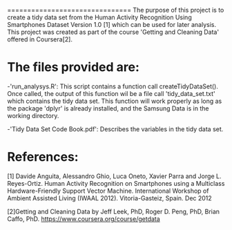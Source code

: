 ===============================
The purpose of this project is to create a tidy data set from the Human Activity Recognition Using Smartphones Dataset Version 1.0 [1] which can be used for later analysis. This project was created as part of the course 'Getting and Cleaning Data' offered in Coursera[2].

The files provided are:
========================
-'run_analysys.R': This script contains a function call createTidyDataSet(). Once called, the output of this function wil be a file call 'tidy_data_set.txt' which contains the tidy data set. This function will work properly as long as the package 'dplyr' is already installed, and the Samsung Data is in the working directory.

-'Tidy Data Set Code Book.pdf': Describes the variables in the tidy data set.


References:
==============
[1] Davide Anguita, Alessandro Ghio, Luca Oneto, Xavier Parra and Jorge L. Reyes-Ortiz. Human Activity Recognition on Smartphones using a Multiclass Hardware-Friendly Support Vector Machine. International Workshop of Ambient Assisted Living (IWAAL 2012). Vitoria-Gasteiz, Spain. Dec 2012

[2]Getting and Cleaning Data by Jeff Leek, PhD, Roger D. Peng, PhD, Brian Caffo, PhD. https://www.coursera.org/course/getdata 
